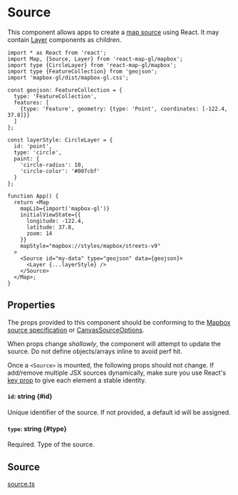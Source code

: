 # Source

This component allows apps to create a [map source](https://docs.mapbox.com/mapbox-gl-js/style-spec/#sources) using React. It may contain [Layer](./layer.md) components as children.


```tsx
import * as React from 'react';
import Map, {Source, Layer} from 'react-map-gl/mapbox';
import type {CircleLayer} from 'react-map-gl/mapbox';
import type {FeatureCollection} from 'geojson';
import 'mapbox-gl/dist/mapbox-gl.css';

const geojson: FeatureCollection = {
  type: 'FeatureCollection',
  features: [
    {type: 'Feature', geometry: {type: 'Point', coordinates: [-122.4, 37.8]}}
  ]
};

const layerStyle: CircleLayer = {
  id: 'point',
  type: 'circle',
  paint: {
    'circle-radius': 10,
    'circle-color': '#007cbf'
  }
};

function App() {
  return <Map
    mapLib={import('mapbox-gl')}
    initialViewState={{
      longitude: -122.4,
      latitude: 37.8,
      zoom: 14
    }}
    mapStyle="mapbox://styles/mapbox/streets-v9"
  >
    <Source id="my-data" type="geojson" data={geojson}>
      <Layer {...layerStyle} />
    </Source>
  </Map>;
}
```


## Properties

The props provided to this component should be conforming to the [Mapbox source specification](https://docs.mapbox.com/mapbox-gl-js/style-spec/#sources) or [CanvasSourceOptions](https://docs.mapbox.com/mapbox-gl-js/api/#canvassourceoptions).

When props change _shallowly_, the component will attempt to update the source. Do not define objects/arrays inline to avoid perf hit.

Once a `<Source>` is mounted, the following props should not change. If add/remove multiple JSX sources dynamically, make sure you use React's [key prop](https://reactjs.org/docs/lists-and-keys.html#keys) to give each element a stable identity.

#### `id`: string {#id}

Unique identifier of the source. If not provided, a default id will be assigned.

#### `type`: string {#type}

Required. Type of the source.

## Source

[source.ts](https://github.com/visgl/react-map-gl/tree/8.0-release/modules/react-mapbox/src/components/source.ts)
